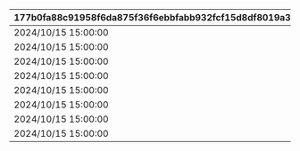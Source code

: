 |177b0fa88c91958f6da875f36f6ebbfabb932fcf15d8df8019a36205448263f3|dc7b8fb786031f68ffef840594c5d5d7206f04e36d7c26b78abb8a9fbd08adf1|2c5103c9ff6e68ba95d74b44fb9886ada0b9fc42abbf808f3120a90d72e65570|dce008a828e9ba516d501ca3a65459007b1b13ecc3ed3138a3155a4f4e6d5a76|8b293c33e7ab4372726328771cef74c5db66aa47956c5ac08abef911afd4a621|
| --- | --- | --- | --- | --- |
|2024/10/15 15:00:00|275000001|750000011|90|75000001|
|2024/10/15 15:00:00|275000002|750000021|90|75000002|
|2024/10/15 15:00:00|275000003|750000031|90|75000003|
|2024/10/15 15:00:00|275000004|750000041|90|75000004|
|2024/10/15 15:00:00|275000005|750000051|90|75000005|
|2024/10/15 15:00:00|275000006|750000061|90|75000006|
|2024/10/15 15:00:00|275000007|750000071|90|75000007|
|2024/10/15 15:00:00|275000008|750000081|90|75000008|